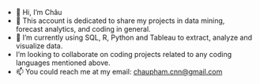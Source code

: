 - 👋 Hi, I’m Châu
- 👀 This account is dedicated to share my projects in data mining, forecast analytics, and coding in general.
- 🌱 I’m currently using SQL, R, Python and Tableau to extract, analyze and visualize data.
- I’m looking to collaborate on coding projects related to any coding languages mentioned above.
- 📫 You could reach me at my email: chaupham.cnn@gmail.com

<!---
digitalchau/digitalchau is a ✨ special ✨ repository because its `README.md` (this file) appears on your GitHub profile.
You can click the Preview link to take a look at your changes.
--->
